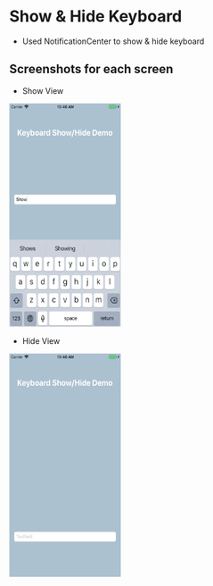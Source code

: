 # Show & Hide Keyboard 
- Used NotificationCenter to show & hide keyboard 



## Screenshots for each screen
- Show View 
<img src="https://github.com/jeminson/BASIC/blob/master/Keyboard_ShowHide/Screenshots/showKeyboard.png" width="200" height="400" />

- Hide View 
<img src="https://github.com/jeminson/BASIC/blob/master/Keyboard_ShowHide/Screenshots/HideKeyboard.png" width="200" height="400" />
